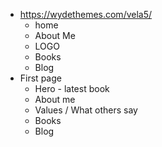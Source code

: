 * https://wydethemes.com/vela5/
  - home
  - About Me
  - LOGO
  - Books
  - Blog
* First page
  - Hero - latest book
  - About me
  - Values / What others say
  - Books
  - Blog
